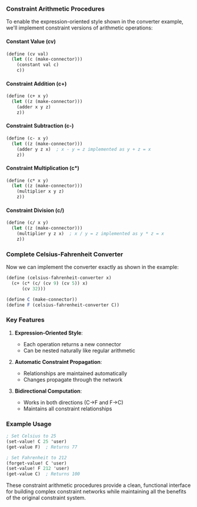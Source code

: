 ### Constraint Arithmetic Procedures

To enable the expression-oriented style shown in the converter example, we'll implement constraint versions of arithmetic operations:

#### Constant Value (cv)
```scheme
(define (cv val)
  (let ((c (make-connector)))
    (constant val c)
    c))
```

#### Constraint Addition (c+)
```scheme
(define (c+ x y)
  (let ((z (make-connector)))
    (adder x y z)
    z))
```

#### Constraint Subtraction (c-)
```scheme
(define (c- x y)
  (let ((z (make-connector)))
    (adder y z x)  ; x - y = z implemented as y + z = x
    z))
```

#### Constraint Multiplication (c*)
```scheme
(define (c* x y)
  (let ((z (make-connector)))
    (multiplier x y z)
    z))
```

#### Constraint Division (c/)
```scheme
(define (c/ x y)
  (let ((z (make-connector)))
    (multiplier y z x)  ; x / y = z implemented as y * z = x
    z))
```

### Complete Celsius-Fahrenheit Converter

Now we can implement the converter exactly as shown in the example:

```scheme
(define (celsius-fahrenheit-converter x)
  (c+ (c* (c/ (cv 9) (cv 5)) x)
      (cv 32)))

(define C (make-connector))
(define F (celsius-fahrenheit-converter C))
```

### Key Features

1. **Expression-Oriented Style**:
   - Each operation returns a new connector
   - Can be nested naturally like regular arithmetic

2. **Automatic Constraint Propagation**:
   - Relationships are maintained automatically
   - Changes propagate through the network

3. **Bidirectional Computation**:
   - Works in both directions (C→F and F→C)
   - Maintains all constraint relationships

### Example Usage

```scheme
; Set Celsius to 25
(set-value! C 25 'user)
(get-value F)  ; Returns 77

; Set Fahrenheit to 212
(forget-value! C 'user)
(set-value! F 212 'user)
(get-value C)  ; Returns 100
```

These constraint arithmetic procedures provide a clean, functional interface for building complex constraint networks while maintaining all the benefits of the original constraint system.
